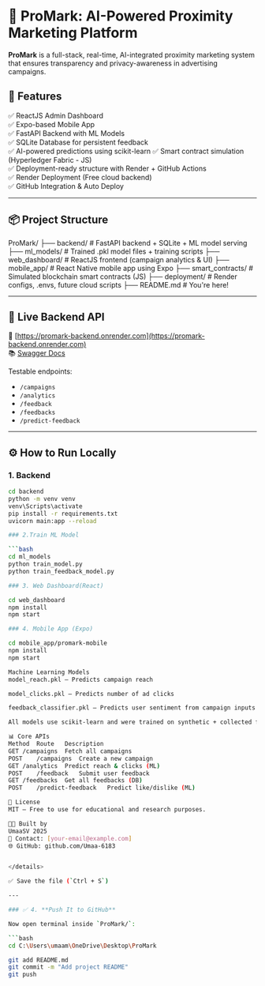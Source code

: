 # 📣 ProMark: AI-Powered Proximity Marketing Platform

**ProMark** is a full-stack, real-time, AI-integrated proximity marketing system that ensures transparency and privacy-awareness in advertising campaigns.

## 🎯 Features

✅ ReactJS Admin Dashboard  
✅ Expo-based Mobile App  
✅ FastAPI Backend with ML Models  
✅ SQLite Database for persistent feedback  
✅ AI-powered predictions using scikit-learn 
✅ Smart contract simulation (Hyperledger Fabric - JS)  
✅ Deployment-ready structure with Render + GitHub Actions  
✅ Render Deployment (Free cloud backend)  
✅ GitHub Integration & Auto Deploy

---

## 📦 Project Structure

ProMark/
├── backend/ # FastAPI backend + SQLite + ML model serving
├── ml_models/ # Trained .pkl model files + training scripts
├── web_dashboard/ # ReactJS frontend (campaign analytics & UI)
├── mobile_app/ # React Native mobile app using Expo
├── smart_contracts/ # Simulated blockchain smart contracts (JS)
├── deployment/ # Render configs, .envs, future cloud scripts
├── README.md # You're here!

---

## 🚀 Live Backend API

🔗 [https://promark-backend.onrender.com](https://promark-backend.onrender.com)  
📚 [Swagger Docs](https://promark-backend.onrender.com/docs)

Testable endpoints:
- `/campaigns`  
- `/analytics`  
- `/feedback`  
- `/feedbacks`  
- `/predict-feedback`

---

## ⚙️ How to Run Locally

### 1. Backend

```bash
cd backend
python -m venv venv
venv\Scripts\activate
pip install -r requirements.txt
uvicorn main:app --reload

### 2.Train ML Model

```bash
cd ml_models
python train_model.py
python train_feedback_model.py

### 3. Web Dashboard(React)

cd web_dashboard
npm install
npm start

### 4. Mobile App (Expo)

cd mobile_app/promark-mobile
npm install
npm start

Machine Learning Models
model_reach.pkl — Predicts campaign reach

model_clicks.pkl — Predicts number of ad clicks

feedback_classifier.pkl — Predicts user sentiment from campaign inputs

All models use scikit-learn and were trained on synthetic + collected feedback.

📊 Core APIs
Method	Route	Description
GET	/campaigns	Fetch all campaigns
POST	/campaigns	Create a new campaign
GET	/analytics	Predict reach & clicks (ML)
POST	/feedback	Submit user feedback
GET	/feedbacks	Get all feedbacks (DB)
POST	/predict-feedback	Predict like/dislike (ML)

🧾 License
MIT — Free to use for educational and research purposes.

👨‍💻 Built by
UmaaSV 2025
📧 Contact: [your-email@example.com]
🌐 GitHub: github.com/Umaa-6183


</details>

✅ Save the file (`Ctrl + S`)

---

### ✅ 4. **Push It to GitHub**

Now open terminal inside `ProMark/`:

```bash
cd C:\Users\umaam\OneDrive\Desktop\ProMark

git add README.md
git commit -m "Add project README"
git push
